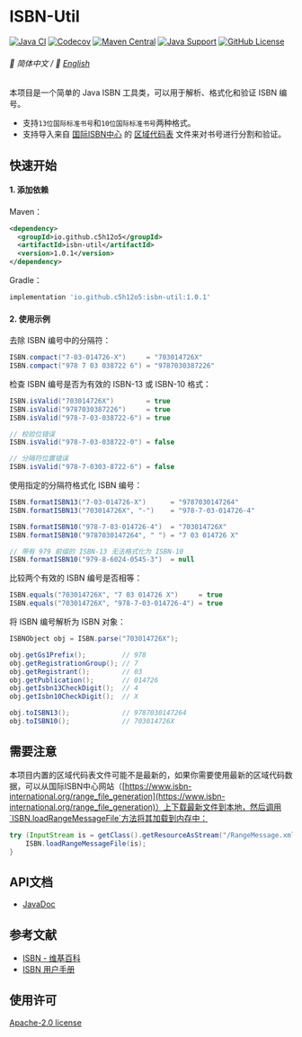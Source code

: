 # ISBN-Util

[![Java CI](https://img.shields.io/github/actions/workflow/status/c5h12o5/isbn-util/code-coverage.yml?logo=github)](https://github.com/c5h12o5/isbn-util/actions/workflows/code-coverage.yml)
[![Codecov](https://img.shields.io/codecov/c/github/c5h12o5/isbn-util?logo=codecov)](https://app.codecov.io/gh/c5h12o5/isbn-util)
[![Maven Central](https://img.shields.io/maven-central/v/io.github.c5h12o5/isbn-util?logo=apache-maven)](https://search.maven.org/artifact/io.github.c5h12o5/isbn-util)
[![Java Support](https://img.shields.io/badge/Java-8+-green?logo=oracle)](https://www.oracle.com/java/)
[![GitHub License](https://img.shields.io/github/license/c5h12o5/isbn-util?logo=apache&color=4D7A97)](LICENSE)

###### 📖 简体中文 / 📖 [English](README.en-US.md)

本项目是一个简单的 Java ISBN 工具类，可以用于解析、格式化和验证 ISBN 编号。

* 支持`13位国际标准书号`和`10位国际标准书号`两种格式。
* 支持导入来自 [国际ISBN中心](https://www.isbn-international.org) 的 [区域代码表](https://www.isbn-international.org/range_file_generation) 文件来对书号进行分割和验证。

## 快速开始

#### 1. 添加依赖

Maven：
```xml
<dependency>
  <groupId>io.github.c5h12o5</groupId>
  <artifactId>isbn-util</artifactId>
  <version>1.0.1</version>
</dependency>
```

Gradle：
```groovy
implementation 'io.github.c5h12o5:isbn-util:1.0.1'
```

#### 2. 使用示例

去除 ISBN 编号中的分隔符：
```java
ISBN.compact("7-03-014726-X")     = "703014726X"
ISBN.compact("978 7 03 038722 6") = "9787030387226"
```

检查 ISBN 编号是否为有效的 ISBN-13 或 ISBN-10 格式：
```java
ISBN.isValid("703014726X")        = true
ISBN.isValid("9787030387226")     = true
ISBN.isValid("978-7-03-038722-6") = true

// 校验位错误
ISBN.isValid("978-7-03-038722-0") = false

// 分隔符位置错误
ISBN.isValid("978-7-0303-8722-6") = false
```

使用指定的分隔符格式化 ISBN 编号：
```java
ISBN.formatISBN13("7-03-014726-X")      = "9787030147264"
ISBN.formatISBN13("703014726X", "-")    = "978-7-03-014726-4"

ISBN.formatISBN10("978-7-03-014726-4")  = "703014726X"
ISBN.formatISBN10("9787030147264", " ") = "7 03 014726 X"

// 带有 979 前缀的 ISBN-13 无法格式化为 ISBN-10
ISBN.formatISBN10("979-8-6024-0545-3")  = null
```

比较两个有效的 ISBN 编号是否相等：
```java
ISBN.equals("703014726X", "7 03 014726 X")     = true
ISBN.equals("703014726X", "978-7-03-014726-4") = true
```

将 ISBN 编号解析为 ISBN 对象：
```java
ISBNObject obj = ISBN.parse("703014726X");

obj.getGs1Prefix();         // 978
obj.getRegistrationGroup(); // 7
obj.getRegistrant();        // 03
obj.getPublication();       // 014726
obj.getIsbn13CheckDigit();  // 4
obj.getIsbn10CheckDigit();  // X

obj.toISBN13();             // 9787030147264 
obj.toISBN10();             // 703014726X
```

## 需要注意

本项目内置的区域代码表文件可能不是最新的，如果你需要使用最新的区域代码数据，可以从国际ISBN中心网站（[https://www.isbn-international.org/range_file_generation](https://www.isbn-international.org/range_file_generation)）上下载最新文件到本地，然后调用`ISBN.loadRangeMessageFile`方法将其加载到内存中：
```java
try (InputStream is = getClass().getResourceAsStream("/RangeMessage.xml")) {
    ISBN.loadRangeMessageFile(is);
}
```

## API文档

* [JavaDoc](https://javadoc.io/doc/io.github.c5h12o5/isbn-util/latest/index.html)

## 参考文献

* [ISBN - 维基百科](https://zh.wikipedia.org/zh-cn/%E5%9B%BD%E9%99%85%E6%A0%87%E5%87%86%E4%B9%A6%E5%8F%B7)
* [ISBN 用户手册](https://www.isbn-international.org/sites/default/files/ISBN%20users%27%20Manual%202017-simplified%20chinese%20%28Chinese%20translation%20of%20seventh%20edition%29.pdf)

## 使用许可

[Apache-2.0 license](LICENSE)
